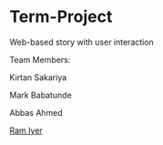 # Term-Project
Web-based story with user interaction 

Team Members: 

Kirtan Sakariya

Mark Babatunde

Abbas Ahmed

[Ram Iyer](https://github.com/ramiyer1998)
